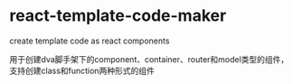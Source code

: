 # react-template-code-maker
create template code as react components

用于创建dva脚手架下的component、container、router和model类型的组件，支持创建class和function两种形式的组件
